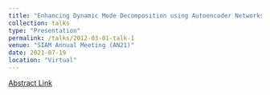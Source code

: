 ```yaml
---
title: "Enhancing Dynamic Mode Decomposition using Autoencoder Networks"
collection: talks
type: "Presentation"
permalink: /talks/2012-03-01-talk-1
venue: "SIAM Annual Meeting (AN21)"
date: 2021-07-19
location: "Virtual"
---
```

[Abstract Link](https://meetings.siam.org/sess/dsp_talk.cfm?p=116380)

